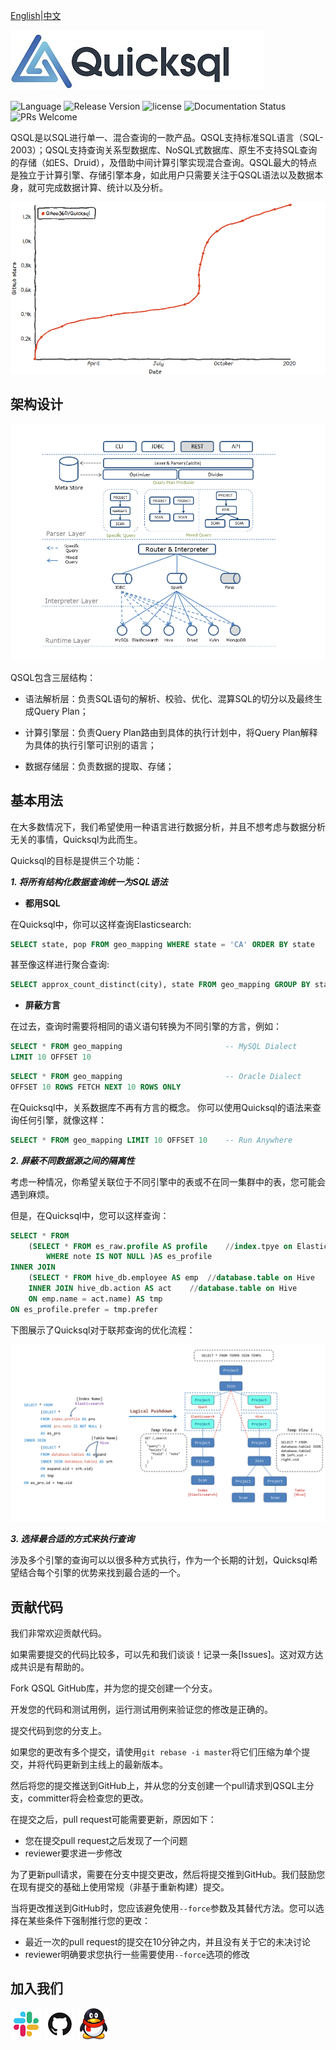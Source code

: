 [English](../index.md)|[中文](./index.md)


![200_200](../images/logo.jpeg)

![Language](https://img.shields.io/github/languages/top/qihoo360/quicksql?style=flat)
![Release Version](https://img.shields.io/github/v/release/Qihoo360/quicksql)
![license](https://img.shields.io/badge/license-MIT-blue.svg?style=flat)
![Documentation Status](https://readthedocs.org/projects/quicksql/badge/?version=latest)
![PRs Welcome](https://img.shields.io/badge/PRs-welcome-brightgreen.svg)

QSQL是以SQL进行单一、混合查询的一款产品。QSQL支持标准SQL语言（SQL-2003）；QSQL支持查询关系型数据库、NoSQL式数据库、原生不支持SQL查询的存储（如ES、Druid），及借助中间计算引擎实现混合查询。QSQL最大的特点是独立于计算引擎、存储引擎本身，如此用户只需要关注于QSQL语法以及数据本身，就可完成数据计算、统计以及分析。

[![Star-History](../images/star-history.png)](https://star-history.t9t.io/#Qihoo360/Quicksql)

## 架构设计

![1540973404791](../images/p1.png)

QSQL包含三层结构：

- 语法解析层：负责SQL语句的解析、校验、优化、混算SQL的切分以及最终生成Query Plan；

- 计算引擎层：负责Query Plan路由到具体的执行计划中，将Query Plan解释为具体的执行引擎可识别的语言；
- 数据存储层：负责数据的提取、存储；

## 基本用法

在大多数情况下，我们希望使用一种语言进行数据分析，并且不想考虑与数据分析无关的事情，Quicksql为此而生。

 Quicksql的目标是提供三个功能： 

***1. 将所有结构化数据查询统一为SQL语法***

- **都用SQL**

在Quicksql中，你可以这样查询Elasticsearch:

```sql
SELECT state, pop FROM geo_mapping WHERE state = 'CA' ORDER BY state
```

甚至像这样进行聚合查询:

```sql
SELECT approx_count_distinct(city), state FROM geo_mapping GROUP BY state LIMIT 10
```

- **屏蔽方言**

在过去，查询时需要将相同的语义语句转换为不同引擎的方言，例如：

```sql
SELECT * FROM geo_mapping 						-- MySQL Dialect
LIMIT 10 OFFSET 10 								
```

```sql
SELECT * FROM geo_mapping 						-- Oracle Dialect
OFFSET 10 ROWS FETCH NEXT 10 ROWS ONLY 			
```

在Quicksql中，关系数据库不再有方言的概念。 你可以使用Quicksql的语法来查询任何引擎，就像这样：

```sql
SELECT * FROM geo_mapping LIMIT 10 OFFSET 10	-- Run Anywhere
```

***2. 屏蔽不同数据源之间的隔离性***

考虑一种情况，你希望关联位于不同引擎中的表或不在同一集群中的表，您可能会遇到麻烦。 

但是，在Quicksql中，您可以这样查询：

```sql
SELECT * FROM 
	(SELECT * FROM es_raw.profile AS profile	//index.tpye on Elasticsearch 
		WHERE note IS NOT NULL )AS es_profile
INNER JOIN 
	(SELECT * FROM hive_db.employee AS emp	//database.table on Hive
	INNER JOIN hive_db.action AS act	//database.table on Hive
	ON emp.name = act.name) AS tmp 
ON es_profile.prefer = tmp.prefer
```
下图展示了Quicksql对于联邦查询的优化流程：

![1540973404791](../images/p2.png)

***3. 选择最合适的方式来执行查询***

涉及多个引擎的查询可以以很多种方式执行，作为一个长期的计划，Quicksql希望结合每个引擎的优势来找到最合适的一个。

## 贡献代码

我们非常欢迎贡献代码。

如果需要提交的代码比较多，可以先和我们谈谈！记录一条[Issues]。这对双方达成共识是有帮助的。

Fork QSQL GitHub库，并为您的提交创建一个分支。

开发您的代码和测试用例，运行测试用例来验证您的修改是正确的。

提交代码到您的分支上。

如果您的更改有多个提交，请使用`git rebase -i master`将它们压缩为单个提交，并将代码更新到主线上的最新版本。

然后将您的提交推送到GitHub上，并从您的分支创建一个pull请求到QSQL主分支，committer将会检查您的更改。

在提交之后，pull request可能需要更新，原因如下：

- 您在提交pull request之后发现了一个问题
- reviewer要求进一步修改

为了更新pull请求，需要在分支中提交更改，然后将提交推到GitHub。我们鼓励您在现有提交的基础上使用常规（非基于重新构建）提交。

当将更改推送到GitHub时，您应该避免使用`--force`参数及其替代方法。您可以选择在某些条件下强制推行您的更改：

- 最近一次的pull request的提交在10分钟之内，并且没有关于它的未决讨论
- reviewer明确要求您执行一些需要使用`--force`选项的修改

## 加入我们

[![Slack](../images/slack.png)](https://join.slack.com/t/quicksql/shared_invite/enQtODkwMzM0Njc3NTExLWQxNjRlY2M5YTlkMTk4OTM2YzhjMjUxYTUyN2VlNzJlNzQwM2E4YjkxNzA4MDllODg5NWUxNDY4MTMyMzczMWI)
[![Github](../images/github.png)](https://github.com/qihoo360/Quicksql/issues)
[![QQ](../images/qq.png)](https://jq.qq.com/?_wv=1027&k=5782R6F)

